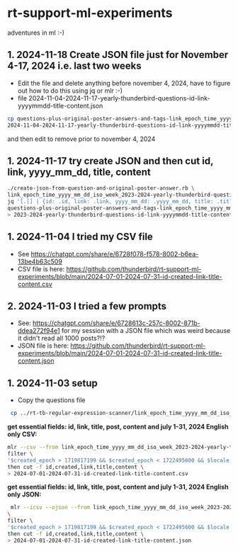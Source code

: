 # rt-support-ml-experiments
adventures in ml :-)

## 1. 2024-11-18 Create JSON file just for November 4-17, 2024 i.e. last two weeks
* Edit the file and delete anything before november 4, 2024, have to figure out how to do this using jq or mlr :-)
* file 2024-11-04-2024-11-17-yearly-thunderbird-questions-id-link-yyyymmdd-title-content.json
```bash
cp questions-plus-original-poster-answers-and-tags-link_epoch_time_yyyy_mm_dd_iso_week_2023-2024-yearly-thunderbird-questions.json \
2024-11-04-2024-11-17-yearly-thunderbird-questions-id-link-yyyymmdd-title-content.json
```
and then edit to remove prior to november 4, 2024
## 1. 2024-11-17 try create JSON and then cut id, link, yyyy_mm_dd, title, content

```bash
./create-json-from-question-and-original-poster-answer.rb \
link_epoch_time_yyyy_mm_dd_iso_week_2023-2024-yearly-thunderbird-questions.csv 2023-2024-yearly-thunderbird-answers.csv
jq '[.[] | {id: .id, link: .link, yyyy_mm_dd: .yyyy_mm_dd, title: .title, content: .content}]' \
questions-plus-original-poster-answers-and-tags-link_epoch_time_yyyy_mm_dd_iso_week_2023-2024-yearly-thunderbird-questions.json /
> 2023-2024-yearly-thunderbird-questions-id-link-yyyymmdd-title-content.json
```
## 1. 2024-11-04 I tried my CSV file
* See https://chatgpt.com/share/e/6728f078-f578-8002-b6ea-13be4b63c509
* CSV file is here: https://github.com/thunderbird/rt-support-ml-experiments/blob/main/2024-07-01-2024-07-31-id-created-link-title-content.csv 
## 2. 2024-11-03 I tried a few prompts
* See: https://chatgpt.com/share/e/6728613c-257c-8002-871b-ddea272f94e1 for my session with a JSON file which was weird because it didn't read all 1000 posts?!?
* JSON file is here: https://github.com/thunderbird/rt-support-ml-experiments/blob/main/2024-07-01-2024-07-31-id-created-link-title-content.json
## 1. 2024-11-03 setup
* Copy the questions file
```bash
 cp ../rt-tb-regular-expression-scanner/link_epoch_time_yyyy_mm_dd_iso_week_2023-2024-yearly-thunderbird-questions.csv .
```
**get essential fields: id, link, title, post, content and july 1-31, 2024 English only CSV:**
```bash
mlr --csv --from link_epoch_time_yyyy_mm_dd_iso_week_2023-2024-yearly-thunderbird-questions.csv \
filter \
'$created_epoch > 1719817199 && $created_epoch < 1722495600 && $locale == "en-US"' \
then cut -f id,created,link,title,content \
> 2024-07-01-2024-07-31-id-created-link-title-content.csv
```
**get essential fields: id, link, title, post, content and july 1-31, 2024 English only JSON:**
```bash
 mlr --icsv --ojson --from link_epoch_time_yyyy_mm_dd_iso_week_2023-2024-yearly-thunderbird-questions.csv
\
filter \
'$created_epoch > 1719817199 && $created_epoch < 1722495600 && $locale == "en-US"' \
then cut -f id,created,link,title,content \
> 2024-07-01-2024-07-31-id-created-link-title-content.json
```
